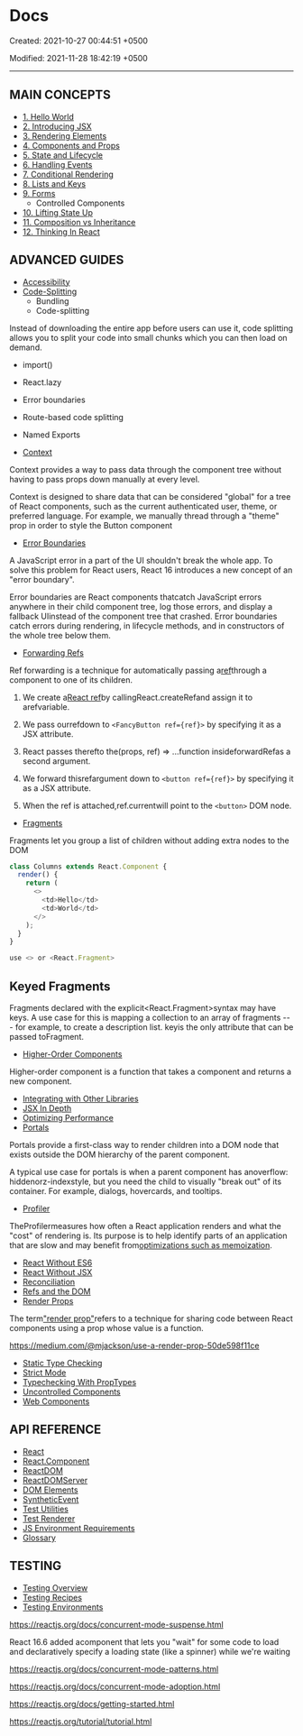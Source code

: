 # Docs

Created: 2021-10-27 00:44:51 +0500

Modified: 2021-11-28 18:42:19 +0500

---

## MAIN CONCEPTS

- [1. Hello World](https://reactjs.org/docs/hello-world.html)
- [2. Introducing JSX](https://reactjs.org/docs/introducing-jsx.html)
- [3. Rendering Elements](https://reactjs.org/docs/rendering-elements.html)
- [4. Components and Props](https://reactjs.org/docs/components-and-props.html)
- [5. State and Lifecycle](https://reactjs.org/docs/state-and-lifecycle.html)
- [6. Handling Events](https://reactjs.org/docs/handling-events.html)
- [7. Conditional Rendering](https://reactjs.org/docs/conditional-rendering.html)
- [8. Lists and Keys](https://reactjs.org/docs/lists-and-keys.html)
- [9. Forms](https://reactjs.org/docs/forms.html)
  - Controlled Components
- [10. Lifting State Up](https://reactjs.org/docs/lifting-state-up.html)
- [11. Composition vs Inheritance](https://reactjs.org/docs/composition-vs-inheritance.html)
- [12. Thinking In React](https://reactjs.org/docs/thinking-in-react.html)

## ADVANCED GUIDES

- [Accessibility](https://reactjs.org/docs/accessibility.html)
- [Code-Splitting](https://reactjs.org/docs/code-splitting.html)
  - Bundling
  - Code-splitting

Instead of downloading the entire app before users can use it, code splitting allows you to split your code into small chunks which you can then load on demand.

- import()
- React.lazy
- Error boundaries
- Route-based code splitting
- Named Exports

- [Context](https://reactjs.org/docs/context.html)

Context provides a way to pass data through the component tree without having to pass props down manually at every level.

Context is designed to share data that can be considered "global" for a tree of React components, such as the current authenticated user, theme, or preferred language. For example, we manually thread through a "theme" prop in order to style the Button component

- [Error Boundaries](https://reactjs.org/docs/error-boundaries.html)

A JavaScript error in a part of the UI shouldn't break the whole app. To solve this problem for React users, React 16 introduces a new concept of an "error boundary".

Error boundaries are React components thatcatch JavaScript errors anywhere in their child component tree, log those errors, and display a fallback UIinstead of the component tree that crashed. Error boundaries catch errors during rendering, in lifecycle methods, and in constructors of the whole tree below them.

- [Forwarding Refs](https://reactjs.org/docs/forwarding-refs.html)

Ref forwarding is a technique for automatically passing a[ref](https://reactjs.org/docs/refs-and-the-dom.html)through a component to one of its children.

1. We create a[React ref](https://reactjs.org/docs/refs-and-the-dom.html)by callingReact.createRefand assign it to arefvariable.

2. We pass ourrefdown to `<FancyButton ref={ref}>` by specifying it as a JSX attribute.

3. React passes therefto the(props, ref) => ...function insideforwardRefas a second argument.

4. We forward thisrefargument down to `<button ref={ref}>` by specifying it as a JSX attribute.

5. When the ref is attached,ref.currentwill point to the `<button>` DOM node.

- [Fragments](https://reactjs.org/docs/fragments.html)

Fragments let you group a list of children without adding extra nodes to the DOM
```js
class Columns extends React.Component {
  render() {
    return (
      <>
        <td>Hello</td>
        <td>World</td>
      </>
    );
  }
}

use <> or <React.Fragment>
```

## Keyed Fragments

Fragments declared with the explicit<React.Fragment>syntax may have keys. A use case for this is mapping a collection to an array of fragments --- for example, to create a description list. keyis the only attribute that can be passed toFragment.

- [Higher-Order Components](https://reactjs.org/docs/higher-order-components.html)

Higher-order component is a function that takes a component and returns a new component.

- [Integrating with Other Libraries](https://reactjs.org/docs/integrating-with-other-libraries.html)
- [JSX In Depth](https://reactjs.org/docs/jsx-in-depth.html)
- [Optimizing Performance](https://reactjs.org/docs/optimizing-performance.html)
- [Portals](https://reactjs.org/docs/portals.html)

Portals provide a first-class way to render children into a DOM node that exists outside the DOM hierarchy of the parent component.

A typical use case for portals is when a parent component has anoverflow: hiddenorz-indexstyle, but you need the child to visually "break out" of its container. For example, dialogs, hovercards, and tooltips.

- [Profiler](https://reactjs.org/docs/profiler.html)

TheProfilermeasures how often a React application renders and what the "cost" of rendering is. Its purpose is to help identify parts of an application that are slow and may benefit from[optimizations such as memoization](https://reactjs.org/docs/hooks-faq.html#how-to-memoize-calculations).

- [React Without ES6](https://reactjs.org/docs/react-without-es6.html)
- [React Without JSX](https://reactjs.org/docs/react-without-jsx.html)
- [Reconciliation](https://reactjs.org/docs/reconciliation.html)
- [Refs and the DOM](https://reactjs.org/docs/refs-and-the-dom.html)
- [Render Props](https://reactjs.org/docs/render-props.html)

The term["render prop"](https://cdb.reacttraining.com/use-a-render-prop-50de598f11ce)refers to a technique for sharing code between React components using a prop whose value is a function.

<https://medium.com/@mjackson/use-a-render-prop-50de598f11ce>

- [Static Type Checking](https://reactjs.org/docs/static-type-checking.html)
- [Strict Mode](https://reactjs.org/docs/strict-mode.html)
- [Typechecking With PropTypes](https://reactjs.org/docs/typechecking-with-proptypes.html)
- [Uncontrolled Components](https://reactjs.org/docs/uncontrolled-components.html)
- [Web Components](https://reactjs.org/docs/web-components.html)

## API REFERENCE

- [React](https://reactjs.org/docs/react-api.html)
- [React.Component](https://reactjs.org/docs/react-component.html)
- [ReactDOM](https://reactjs.org/docs/react-dom.html)
- [ReactDOMServer](https://reactjs.org/docs/react-dom-server.html)
- [DOM Elements](https://reactjs.org/docs/dom-elements.html)
- [SyntheticEvent](https://reactjs.org/docs/events.html)
- [Test Utilities](https://reactjs.org/docs/test-utils.html)
- [Test Renderer](https://reactjs.org/docs/test-renderer.html)
- [JS Environment Requirements](https://reactjs.org/docs/javascript-environment-requirements.html)
- [Glossary](https://reactjs.org/docs/glossary.html)

## TESTING

- [Testing Overview](https://reactjs.org/docs/testing.html)
- [Testing Recipes](https://reactjs.org/docs/testing-recipes.html)
- [Testing Environments](https://reactjs.org/docs/testing-environments.html)

<https://reactjs.org/docs/concurrent-mode-suspense.html>

React 16.6 added a<Suspense>component that lets you "wait" for some code to load and declaratively specify a loading state (like a spinner) while we're waiting

<https://reactjs.org/docs/concurrent-mode-patterns.html>

<https://reactjs.org/docs/concurrent-mode-adoption.html>

<https://reactjs.org/docs/getting-started.html>

<https://reactjs.org/tutorial/tutorial.html>
